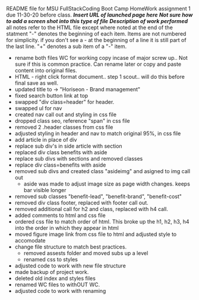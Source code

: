 README file for MSU FullStackCoding Boot Camp HomeWork assignment 1 due 11-30-20 before class.
***Insert URL of launched page here***
***Not sure how to add a screen shot into this type of file***
***Description of work performed***
all notes refer to the HTML file except where noted at the end of the statment
"-" denotes the beginning of each item. Items are not numbered for simplicity. if you don't see a - at the beginning of a line it is still part of the last line.
"+" denotes a sub item of a "-" item.
- rename both files WC for working copy incase of major screw up.. Not sure if this is common practice. Can rename later or copy and paste content into original files.
- HTML - right click format document.. step 1 scout.. will do this before final save as well.
- updated title to -> "Horiseon - Brand management"
- fixed search button link at top
- swapped "div class=header" for header.
- swapped ul for nav
- created nav call out and styling in css file
- dropped class seo, reference "span" in css file
- removed 2 .header classes from css file
- adjusted styling in header and nav to match original 95%, in css file
- add article in place of div
- replace sub div's in side article with section
- replaced div class benefits with aside
- replace sub divs with sections and removed classes
- replace div class=benefits with aside
- removed sub divs and created class "asideimg" and asigned to img call out
    + aside was made to adjust image size as page width changes. keeps bar visible longer
- removed sub classes "benefit-lead", "benefit-brand", "benefit-cost"
- removed div class footer, replaced with footer call out.
- removed additional call for h2 and class, replaced with h4 call.
- added comments to html and css file
- ordered css file to match order of html. This broke up the h1, h2, h3, h4 into the order in which they appear in html
- moved figure image link from css file to html and adjusted style to accomodate
- change file structure to match best practices.
    + removed assests folder and moved subs up a level
    + renamed css to styles
- adjusted code to work with new file structure
- made backup of project work.
- deleted old index and styles files
- renamed WC files to withOUT WC.
- adjusted code to work with renaming


